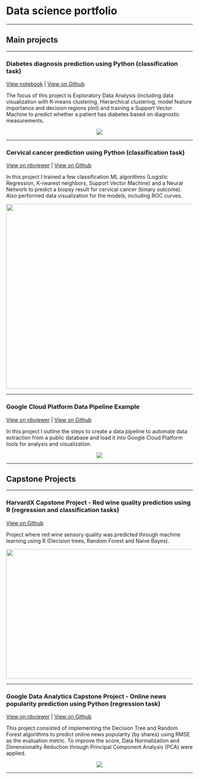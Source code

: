 # Data science portfolio

---
## Main projects
---

### Diabetes diagnosis prediction using Python (classification task)

[View notebook](https://nbviewer.jupyter.org/github/ptrevinoa/ptrevinoa.github.io/blob/main/Notebooks/diabetes.ipynb) |
[View on Github](https://github.com/ptrevinoa/ptrevinoa.github.io/blob/main/Notebooks/diabetes.ipynb)

The focus of this project is Exploratory Data Analysis (including data visualization with K-means clustering, Hierarchical clustering, model feature importance and decision regions plot) and training a Support Vector Machine to predict whether a patient has diabetes based on diagnostic measurements.  

<div align="center">
<img src="img/diabetes.png?raw=true"/>
</div>

---

### Cervical cancer prediction using Python (classification task)

[View on nbviewer](https://nbviewer.jupyter.org/github/ptrevinoa/ptrevinoa.github.io/blob/main/Notebooks/cervical_cancer.ipynb) |
[View on Github](https://github.com/ptrevinoa/ptrevinoa.github.io/blob/main/Notebooks/cervical_cancer.ipynb)

In this project I trained a few classification ML algorithms (Logistic Regression, K-nearest neighbors, Support Vector Machine) and a Neural Network to predict a biopsy result for cervical cancer (binary outcome). Also performed data visualization for the models, including ROC curves.

<div align="center">
<img src="img/network.gv-1.png?raw=true" width="700" height="500" />
</div>

---

### Google Cloud Platform Data Pipeline Example

[View on nbviewer](https://nbviewer.jupyter.org/github/ptrevinoa/ptrevinoa.github.io/blob/main/Notebooks/data_pipeline_gcp.ipynb) |
[View on Github](https://github.com/ptrevinoa/ptrevinoa.github.io/blob/main/Notebooks/data_pipeline_gcp.ipynb)

In this project I outline the steps to create a data pipeline to automate data extraction from a public database and load it into Google Cloud Platform tools for analysis and visualization. 

<div align="center">
<img src="img/pipeline2.png?raw=true" />
</div>

---
## Capstone Projects
---

### HarvardX Capstone Project - Red wine quality prediction using R (regression and classification tasks)

[View on Github](https://github.com/ptrevinoa/HarvardX-Capstone-Project-Choose-your-own/blob/main/CapstoneCYO.pdf) 


Project where red wine sensory quality was predicted through machine learning using R (Decision trees, Random Forest and Naive Bayes).

<div align="center">
<img src="img/Wine.png?raw=true" width="550" height="350" />
</div>

---

### Google Data Analytics Capstone Project - Online news popularity prediction using Python (regression task)

[View on nbviewer](https://nbviewer.jupyter.org/github/ptrevinoa/ptrevinoa.github.io/blob/main/Notebooks/online_news.ipynb) |
[View on Github](https://github.com/ptrevinoa/ptrevinoa.github.io/blob/main/Notebooks/online_news.ipynb)

This project consisted of implementing the Decision Tree and Random Forest algorithms to predict online news popularity (by shares) using RMSE as the evaluation metric. To improve the score, Data Normalization and Dimensionality Reduction through Principal Component Analysis (PCA) were applied. 

<div align="center">
<img src="img/shares.png?raw=true" />
</div>

---
